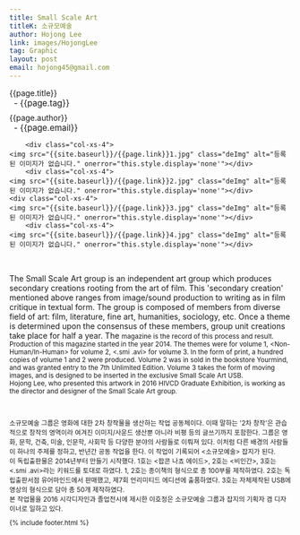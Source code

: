 ```yaml
---
title: Small Scale Art
titleK: 소규모예술
author: Hojong Lee
link: images/HojongLee
tag: Graphic
layout: post
email: hojong45@gmail.com
---	
```


<div class="container">

<div class="deDep">
{{page.title}}<br>
<p style="font-size:15px; margin:0px; padding:0px 0px 0px 8px; margin:0px 0px 8px 0px;">- {{page.tag}}</p>
{{page.author}}<br>
<p style="font-size:15px; margin:0px; padding:0px 0px 0px 8px;">- {{page.email}}</p>
</div>


<div class="row" class="imgcolor">
	
		<div class="col-xs-4">
	<img src="{{site.baseurl}}/{{page.link}}1.jpg" class="deImg" alt="등록된 이미지가 없습니다." onerror="this.style.display='none'"></div>
		<div class="col-xs-4">
	<img src="{{site.baseurl}}/{{page.link}}2.jpg" class="deImg" alt="등록된 이미지가 없습니다." onerror="this.style.display='none'"></div>
	<div class="col-xs-4">
	<img src="{{site.baseurl}}/{{page.link}}3.jpg" class="deImg" alt="등록된 이미지가 없습니다." onerror="this.style.display='none'"></div>
		<div class="col-xs-4">
	<img src="{{site.baseurl}}/{{page.link}}4.jpg" class="deImg" alt="등록된 이미지가 없습니다." onerror="this.style.display='none'"></div>
	
</div>
<br>

<div class="det lato">



The Small Scale Art group is an independent art group which produces secondary creations rooting from the art of film. This 'secondary creation' mentioned above ranges from image/sound production to writing as in film critique in textual form. The group is composed of members from diverse field of art: film, literature, fine art, humanities, sociology, etc. Once a theme is determined upon the consensus of these members, group unit creations take place for half a year. The <Small Scale Art> magazine is the record of this process and result.
<br>
Production of this magazine started in the year 2014. The themes were <Popcorn Nacho Ade> for volume 1, <Non-Human/In-Human> for volume 2, <.smi .avi> for volume 3. In the form of print, a hundred copies of volume 1 and 2 were produced. Volume 2 was in sold in the bookstore Yourmind, and was granted entry to the 7th Unlimited Edition. Volume 3 takes the form of moving images, and is designed to be inserted in the exclusive Small Scale Art USB. 
<br>
Hojong Lee, who presented this artwork in 2016 HIVCD Graduate Exhibition, is working as the director and designer of the Small Scale Art group.



</div>

<br>

<div class="noto">

소규모예술 그룹은 영화에 대한 2차 창작물을 생산하는 작업 공동체이다. 이때 말하는 '2차 창작'은 관습적으로 창작의 영역이라 여겨진 이미지/사운드 생산뿐 아니라 비평 등의 글쓰기까지 포함한다. 그룹은 영화, 문학, 건축, 미술, 인문학, 사회학 등 다양한 분야의 사람들로 이뤄져 있다. 이처럼 다른 배경의 사람들이 하나의 주제를 정하고, 반년간 공동 작업을 한다. 이 작업이 기록되어 <소규모예술> 잡지가 된다.
<br>
이 독립출판물은 2014년부터 만들기 시작했다. 1호는 <팝콘 나쵸 에이드>, 2호는 <비인간>, 3호는 <.smi .avi>라는 키워드를 토대로 하였다. 1, 2호는 종이책의 형식으로 총 100부를 제작하였다. 2호는 독립출판서점 유어마인드에서 판매했고, 제7회 언리미티드 에디션에 출품하였다. 3호는 자체제작된 USB에 영상의 형식으로 담아 총 50개 제작하였다.
<br>
본 작업물을 2016 시각디자인과 졸업전시에 제시한 이호정은 소규모예술 그룹과 잡지의 기획자 겸 디자이너로 일하고 있다.



</div>
{% include footer.html %} 